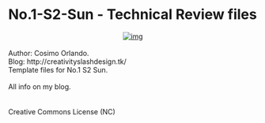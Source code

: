 No.1-S2-Sun - Technical Review files
===============
<div style="text-align: center;">
<a href="http://1.bp.blogspot.com/-AERyzVF_Q88/VcZMEXxoGPI/AAAAAAAAGMU/h32U0kR45lk/s1600/DSCF6984.jpg">
<img alt="img" src="http://1.bp.blogspot.com/-AERyzVF_Q88/VcZMEXxoGPI/AAAAAAAAGMU/h32U0kR45lk/s1600/DSCF6984.jpg">
</a>
</div>
<br>
Author: Cosimo Orlando.<br>
Blog: http://creativityslashdesign.tk/
<br>
Template files for No.1 S2 Sun.
<br>
<br>
All info on my blog.
<br>
<br>
<br>
Creative Commons License (NC)
